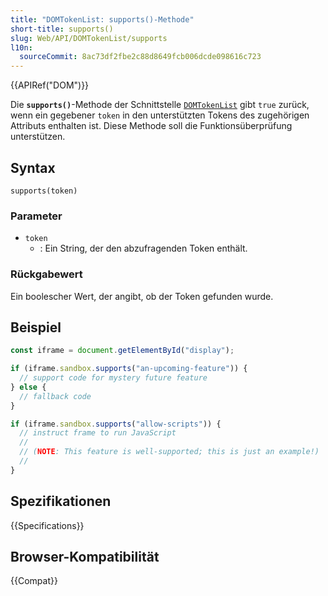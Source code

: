 ```yaml
---
title: "DOMTokenList: supports()-Methode"
short-title: supports()
slug: Web/API/DOMTokenList/supports
l10n:
  sourceCommit: 8ac73df2fbe2c88d8649fcb006dcde098616c723
---
```


{{APIRef("DOM")}}

Die **`supports()`**-Methode der Schnittstelle [`DOMTokenList`](/de/docs/Web/API/DOMTokenList) gibt `true` zurück, wenn ein gegebener `token` in den unterstützten Tokens des zugehörigen Attributs enthalten ist. Diese Methode soll die Funktionsüberprüfung unterstützen.

## Syntax

```js-nolint
supports(token)
```

### Parameter

- `token`
  - : Ein String, der den abzufragenden Token enthält.

### Rückgabewert

Ein boolescher Wert, der angibt, ob der Token gefunden wurde.

## Beispiel

```js
const iframe = document.getElementById("display");

if (iframe.sandbox.supports("an-upcoming-feature")) {
  // support code for mystery future feature
} else {
  // fallback code
}

if (iframe.sandbox.supports("allow-scripts")) {
  // instruct frame to run JavaScript
  //
  // (NOTE: This feature is well-supported; this is just an example!)
  //
}
```

## Spezifikationen

{{Specifications}}

## Browser-Kompatibilität

{{Compat}}
